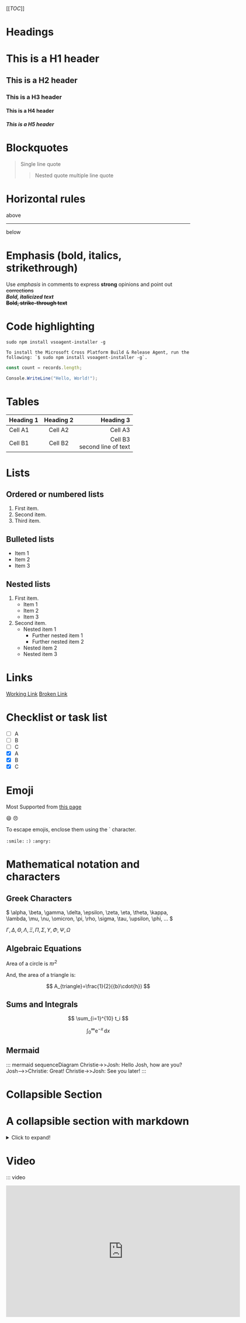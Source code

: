 [[_TOC_]]

# Headings
# This is a H1 header
## This is a H2 header
### This is a H3 header
#### This is a H4 header
##### This is a H5 header

# Blockquotes
> Single line quote
>> Nested quote
>> multiple line
>> quote
>>

# Horizontal rules
above
 
----
below

# Emphasis (bold, italics, strikethrough)

Use _emphasis_ in comments to express **strong** opinions and point out ~~corrections~~  
**_Bold, italicized text_**  
**~~Bold, strike-through text~~**

# Code highlighting

```
sudo npm install vsoagent-installer -g  
```


```To install the Microsoft Cross Platform Build & Release Agent, run the following: `$ sudo npm install vsoagent-installer -g`.```

``` js
const count = records.length;
```

``` csharp
Console.WriteLine("Hello, World!");
```

# Tables

| Heading 1 | Heading 2 |                       Heading 3 |
| --------- | :-------: | ------------------------------: |
| Cell A1   |  Cell A2  |                         Cell A3 |
| Cell B1   |  Cell B2  | Cell B3<br/>second line of text |


# Lists
## Ordered or numbered lists

1. First item.
1. Second item.
1. Third item.

## Bulleted lists

- Item 1
- Item 2
- Item 3

## Nested lists

1. First item.
   - Item 1
   - Item 2
   - Item 3
1. Second item.
   - Nested item 1
      - Further nested item 1
      - Further nested item 2
   - Nested item 2
   - Nested item 3

# Links

[Working Link](/Open-Source)
[Broken Link](/broken-page)

# Checklist or task list

- [ ] A  
- [ ] B  
- [ ] C  
- [x] A  
- [x] B  
- [x] C  

# Emoji
Most Supported from [this page](https://www.webpagefx.com/tools/emoji-cheat-sheet/)

:smile:
:angry:

To escape emojis, enclose them using the ` character.

`:smile:` `:)` `:angry:`

# Mathematical notation and characters

## Greek Characters

$
\alpha, \beta, \gamma, \delta, \epsilon, \zeta, \eta, \theta, \kappa, \lambda, \mu, \nu, \omicron, \pi, \rho, \sigma, \tau, \upsilon, \phi, ...
$  


$\Gamma,  \Delta,  \Theta, \Lambda, \Xi, \Pi, \Sigma, \Upsilon, \Phi, \Psi, \Omega$

## Algebraic Equations

Area of a circle is $\pi r^2$

And, the area of a triangle is:

$$
A_{triangle}=\frac{1}{2}({b}\cdot{h})
$$

## Sums and Integrals

$$
\sum_{i=1}^{10} t_i
$$


$$
\int_0^\infty \mathrm{e}^{-x}\,\mathrm{d}x
$$    

## Mermaid

::: mermaid
sequenceDiagram
    Christie->>Josh: Hello Josh, how are you?
    Josh-->>Christie: Great!
    Christie->>Josh: See you later!
:::

# Collapsible Section

# A collapsible section with markdown
<details>
  <summary>Click to expand!</summary>

  ## Heading
  1. A numbered
  2. list
     * With some
     * Sub bullets
</details>

# Video

::: video
<iframe width="640" height="360" src="https://www.youtube.com/embed/OtqFyBA6Dbk" allowfullscreen style="border:none"><iframe>
:::
